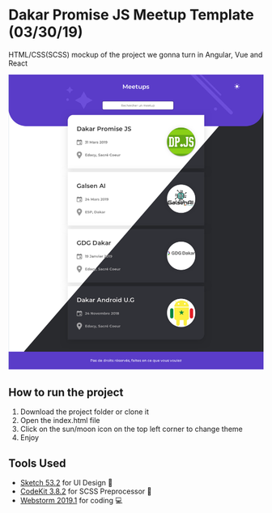 # Dakar Promise JS Meetup Template (03/30/19) #
HTML/CSS(SCSS) mockup of the project we gonna turn in Angular, Vue and React

![MovieDBSearch](screenshot.png)
 

## How to run the project ##
1. Download the project folder or clone it
2. Open the index.html file
3. Click on the sun/moon icon on the top left corner to change theme
4. Enjoy


## Tools Used ##
- [Sketch 53.2](https://sketchapp.com) for UI Design ‍🎨
- [CodeKit 3.8.2](https://codekitapp.com) for SCSS Preprocessor 🔄
- [Webstorm 2019.1](https://www.jetbrains.com/webstorm/) for coding 💻
